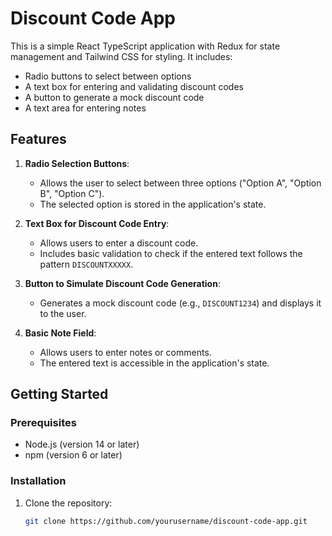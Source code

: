 # Discount Code App

This is a simple React TypeScript application with Redux for state management and Tailwind CSS for styling. It includes:

- Radio buttons to select between options
- A text box for entering and validating discount codes
- A button to generate a mock discount code
- A text area for entering notes

## Features

1. **Radio Selection Buttons**:

   - Allows the user to select between three options ("Option A", "Option B", "Option C").
   - The selected option is stored in the application's state.

2. **Text Box for Discount Code Entry**:

   - Allows users to enter a discount code.
   - Includes basic validation to check if the entered text follows the pattern `DISCOUNTXXXXX`.

3. **Button to Simulate Discount Code Generation**:

   - Generates a mock discount code (e.g., `DISCOUNT1234`) and displays it to the user.

4. **Basic Note Field**:
   - Allows users to enter notes or comments.
   - The entered text is accessible in the application's state.

## Getting Started

### Prerequisites

- Node.js (version 14 or later)
- npm (version 6 or later)

### Installation

1. Clone the repository:
   ```sh
   git clone https://github.com/yourusername/discount-code-app.git
   ```
